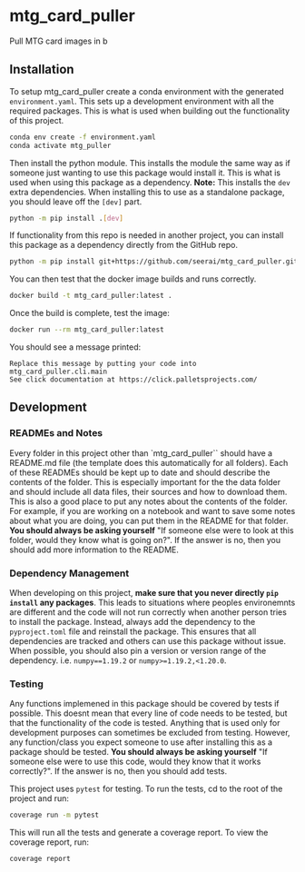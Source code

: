 # mtg_card_puller

Pull MTG card images in b

## Installation
To setup mtg_card_puller create a conda environment with the generated `environment.yaml`.
This sets up a development environment with all the required packages. This is what is used when building 
out the functionality of this project.
```bash
conda env create -f environment.yaml
conda activate mtg_puller
```

Then install the python module. This installs the module the same way as if someone just wanting 
to use this package would install it. This is what is used when using this package as a dependency.
**Note:** This installs the `dev` extra dependencies. When installing this to use as a standalone package,
you should leave off the `[dev]` part.
```bash
python -m pip install .[dev]
```

If functionality from this repo is needed in another project, you can install this package as a dependency
directly from the GitHub repo.
```bash
python -m pip install git+https://github.com/seerai/mtg_card_puller.git
```

You can then test that the docker image builds and runs correctly.
```bash
docker build -t mtg_card_puller:latest .
```
Once the build is complete, test the image:
```bash
docker run --rm mtg_card_puller:latest
```
You should see a message printed:
```
Replace this message by putting your code into mtg_card_puller.cli.main
See click documentation at https://click.palletsprojects.com/
```

## Development

### READMEs and Notes
Every folder in this project other than `mtg_card_puller`` should have a README.md
file (the template does this automatically for all folders). Each of these READMEs should be kept 
up to date and should describe the contents of the folder. This is especially important for the
the data folder and should include all data files, their sources and how to download them. This
is also a good place to put any notes about the contents of the folder. For example, if you are
working on a notebook and want to save some notes about what you are doing, you can put them in
the README for that folder. **You should always be asking yourself** "If someone else were to look at
this folder, would they know what is going on?". If the answer is no, then you should add more
information to the README.

### Dependency Management
When developing on this project, **make sure that you never directly `pip install` any packages**. This
leads to situations where peoples environemnts are different and the code will not run correctly
when another person tries to install the package. Instead, always add the dependency to the
`pyproject.toml` file and reinstall the package. This ensures that all dependencies are tracked and
others can use this package without issue. When possible, you should also pin a version or version range
of the dependency. i.e. `numpy==1.19.2` or `numpy>=1.19.2,<1.20.0`.

### Testing
Any functions implemened in this package should be covered by tests if possible. This doesnt mean that
every line of code needs to be tested, but that the functionality of the code is tested. Anything 
that is used only for development purposes can sometimes be excluded from testing. However, any 
function/class you expect someone to use after installing this as a package should be tested. 
**You should always be asking yourself** "If someone else were to use this code, would they know that it
works correctly?". If the answer is no, then you should add tests.

This project uses `pytest` for testing. To run the tests, cd to the root of the project and run:
```bash
coverage run -m pytest
```
This will run all the tests and generate a coverage report. To view the coverage report, run:
```bash
coverage report
```
